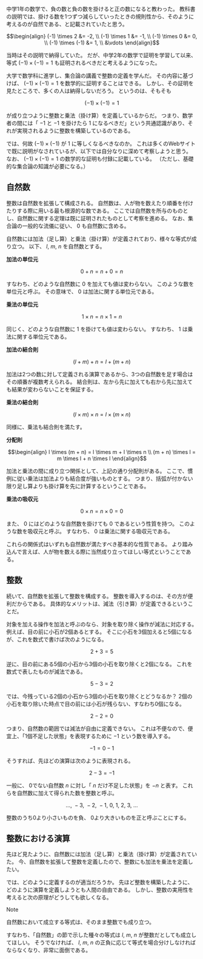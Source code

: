 中学1年の数学で、負の数と負の数を掛けると正の数になると教わった。
教科書の説明では、掛ける数を1つずつ減らしていったときの規則性から、そのように考えるのが自然である、と記載されていたと思う。
```math
\begin{align}
	(-1) \times 2    &= -2, \\
	(-1) \times 1    &= -1, \\
	(-1) \times 0    &= 0,  \\
	(-1) \times (-1) &= 1,  \\
	                 &\vdots
\end{align}
```
当時はその説明で納得していた。
だが、中学2年の数学で証明を学習して以来、等式 $(-1) \times (-1) = 1$ も証明されるべきだと考えるようになった。

大学で数学科に進学し、集合論の講義で整数の定義を学んだ。
その内容に基づけば、 $(-1) \times (-1) = 1$ を数学的に証明することはできる。
しかし、その証明を見たところで、多くの人は納得しないだろう。
というのは、そもそも
```math
	(-1) \times (-1) = 1
```
が成り立つように整数と乗法（掛け算）を定義しているからだ。
つまり、数学者の間には「 $-1$ と $-1$ を掛けたら $1$ になるべきだ」という共通認識があり、それが実現されるように整数を構築しているのである。

では、何故 $(-1) \times (-1)$ が $1$ に等しくなるべきなのか。
これは多くのWebサイトで既に説明がなされているが、以下では自分なりに深めて考察しようと思う。
なお、 $(-1) \times (-1) = 1$ の数学的な証明も付録に記載している。
（ただし、基礎的な集合論の知識が必要になる。）

## 自然数

整数は自然数を拡張して構成される。
自然数は、人が物を数えたり順番を付けたりする際に用いる最も根源的な数である。
ここでは自然数を所与のものとし、自然数に関する定理は既に証明されたものとして考察を進める。
なお、集合論の一般的な流儀に従い、 $0$ も自然数に含める。

自然数には加法（足し算）と乗法（掛け算）が定義されており、様々な等式が成り立つ。
以下、 $l,\ m,\ n$ を自然数とする。

**加法の単位元**
```math
	0 + n = n + 0 = n
```

すなわち、どのような自然数に $0$ を加えても値は変わらない。
このような数を単位元と呼ぶ。
その意味で、 $0$ は加法に関する単位元である。

**乗法の単位元**
```math
	1 \times n = n \times 1 = n
```

同じく、どのような自然数に $1$ を掛けても値は変わらない。
すなわち、 $1$ は乗法に関する単位元である。

**加法の結合則**
```math
	(l + m) + n = l + (m + n)
```

加法は2つの数に対して定義される演算であるから、3つの自然数を足す場合はその順番が複数考えられる。
結合則は、左から先に加えても右から先に加えても結果が変わらないことを保証する。

**乗法の結合則**
```math
	(l \times m) \times n = l \times (m \times n)
```

同様に、乗法も結合則を満たす。

**分配則**
```math
\begin{align}
	l \times (m + n) = l \times m + l \times n \\
	(m + n) \times l = m \times l + n \times l
\end{align}
```

加法と乗法の間に成り立つ関係として、上記の通り分配則がある。
ここで、慣例に従い乗法は加法よりも結合度が強いものとする。
つまり、括弧が付かない限り足し算よりも掛け算を先に計算するということである。

**乗法の吸収元**
```math
	0 \times n = n \times 0 = 0
```

また、 $0$ にはどのような自然数を掛けても $0$ であるという性質を持つ。
このような数を吸収元と呼ぶ。
すなわち、 $0$ は乗法に関する吸収元である。

これらの関係式はいずれも自然数が満たすべき基本的な性質である。
より踏み込んで言えば、人が物を数える際に当然成り立ってほしい等式ということである。

## 整数

続いて、自然数を拡張して整数を構成する。
整数を導入するのは、その方が便利だからである。
具体的なメリットは、減法（引き算）が定義できるということだ。

対象を加える操作を加法と呼ぶのなら、対象を取り除く操作が減法に対応する。
例えば、目の前に小石が2個あるとする。
そこに小石を3個加えると5個になるが、これを数式で書けば次のようになる。

```math
	2 + 3 = 5
```
逆に、目の前にある5個の小石から3個の小石を取り除くと2個になる。
これを数式で表したものが減法である。
```math
	5 - 3 = 2
```
では、今残っている2個の小石から3個の小石を取り除くとどうなるか？
2個の小石を取り除いた時点で目の前には小石が残らない、すなわち0個になる。
```math
	2 - 2 = 0
```
つまり、自然数の範囲では減法が自由に定義できない。
これは不便なので、便宜上、「1個不足した状態」を表現するために $-1$ という数を導入する。
```math
	-1 = 0 - 1
```
そうすれば、先ほどの演算は次のように表現される。
```math
	2 - 3 = -1
```

一般に、 $0$でない自然数 $n$ に対し「 $n$ だけ不足した状態」を $-n$ と表す。
これらを自然数に加えて得られた数を整数と呼ぶ。
```math
	\dots,\ -3,\ -2,\ -1,\ 0,\ 1,\ 2,\ 3,\ \dots
```
整数のうち$0$より小さいものを負、 $0$より大きいものを正と呼ぶことにする。

## 整数における演算

先ほど見たように、自然数には加法（足し算）と乗法（掛け算）が定義されていた。
今、自然数を拡張して整数を定義したので、整数にも加法を乗法を定義したい。

では、どのように定義するのが適当だろうか。
先ほど整数を構築したように、どのように演算を定義しようとも人間の自由である。
しかし、整数の実用性を考えると次の原理がどうしても欲しくなる。

> [!NOTE]
> 自然数において成立する等式は、そのまま整数でも成り立つ。

すなわち、「自然数」の節で示した種々の等式は $l,\ m,\ n$ が整数だとしても成立してほしい。
そうでなければ、 $l,\ m,\ n$ の正負に応じて等式を場合分けしなければならなくなり、非常に面倒である。



